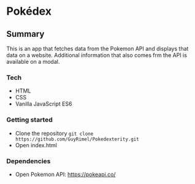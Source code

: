 # Pokédex

## Summary

This is an app that fetches data from the Pokemon API and displays that data on a website. Additional information that also comes frm the API is available on a modal.

### Tech

- HTML
- CSS
- Vanilla JavaScript ES6

### Getting started

- Clone the repository
`git clone https://github.com/GuyRimel/Pokedexterity.git`
- Open index.html

### Dependencies

- Open Pokemon API: https://pokeapi.co/
